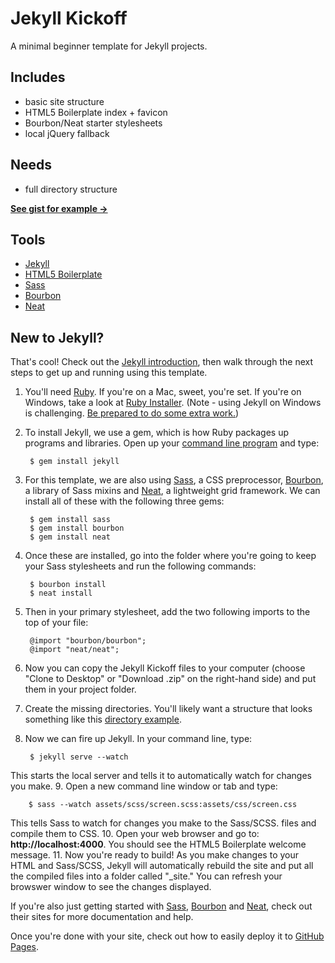 # Jekyll Kickoff

A minimal beginner template for Jekyll projects.

## Includes

- basic site structure
- HTML5 Boilerplate index + favicon
- Bourbon/Neat starter stylesheets
- local jQuery fallback

## Needs

- full directory structure

__[See gist for example →](https://gist.github.com/jenmyers/6692284)__

## Tools

- [Jekyll](http://jekyllrb.com/)
- [HTML5 Boilerplate](http://html5boilerplate.com/)
- [Sass](http://sass-lang.com/)
- [Bourbon](http://bourbon.io/)
- [Neat](http://neat.bourbon.io/)

## New to Jekyll?

That's cool! Check out the [Jekyll introduction](http://jekyllrb.com/docs/home/), then walk through the next steps to get up and running using this template.

1. You'll need [Ruby](https://www.ruby-lang.org/en/downloads/). If you're on a Mac, sweet, you're set. If you're on Windows, take a look at [Ruby Installer](http://rubyinstaller.org/). (Note - using Jekyll on Windows is challenging. [Be prepared to do some extra work.](http://www.madhur.co.in/blog/2011/09/01/runningjekyllwindows.html))
2. To install Jekyll, we use a gem, which is how Ruby packages up programs and libraries. Open up your [command line program](http://www.davidbaumgold.com/tutorials/command-line/) and type:

        $ gem install jekyll
3. For this template, we are also using [Sass](http://sass-lang.com/), a CSS preprocessor, [Bourbon](http://bourbon.io/), a library of Sass mixins and [Neat](http://neat.bourbon.io/), a lightweight grid framework. We can install all of these with the following three gems:

        $ gem install sass
        $ gem install bourbon
        $ gem install neat
4. Once these are installed, go into the folder where you're going to keep your Sass stylesheets and run the following commands:

        $ bourbon install
        $ neat install
5. Then in your primary stylesheet, add the two following imports to the top of your file:

        @import "bourbon/bourbon";
        @import "neat/neat";
6. Now you can copy the Jekyll Kickoff files to your computer (choose "Clone to Desktop" or "Download .zip" on the right-hand side) and put them in your project folder.
7. Create the missing directories. You'll likely want a structure that looks something like this [directory example](https://gist.github.com/jenmyers/6692284).
8. Now we can fire up Jekyll. In your command line, type:
 
        $ jekyll serve --watch  
This starts the local server and tells it to automatically watch for changes you make.
9. Open a new command line window or tab and type:

        $ sass --watch assets/scss/screen.scss:assets/css/screen.css
This tells Sass to watch for changes you make to the Sass/SCSS. files and compile them to CSS.
10. Open your web browser and go to: __http://localhost:4000__. You should see the HTML5 Boilerplate welcome message.
11. Now you're ready to build! As you make changes to your HTML and Sass/SCSS, Jekyll will automatically rebuild the site and put all the compiled files into a folder called "_site." You can refresh your browswer window to see the changes displayed.

If you're also just getting started with [Sass](http://sass-lang.com/), [Bourbon](http://bourbon.io/) and [Neat](http://neat.bourbon.io/), check out their sites for more documentation and help.

Once you're done with your site, check out how to easily deploy it to [GitHub Pages](https://help.github.com/articles/using-jekyll-with-pages).